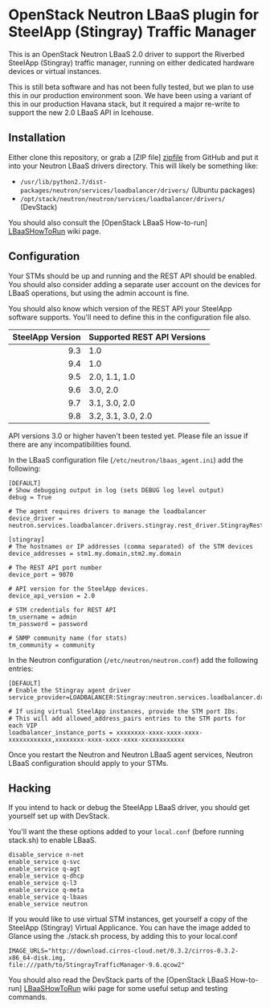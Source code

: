 OpenStack Neutron LBaaS plugin for SteelApp (Stingray) Traffic Manager
======================================================================

This is an OpenStack Neutron LBaaS 2.0 driver to support the Riverbed SteelApp
(Stingray) traffic manager, running on either dedicated hardware devices or
virtual instances.

This is still beta software and has not been fully tested, but we plan to
use this in our production environment soon. We have been using a variant
of this in our production Havana stack, but it required a major re-write to
support the new 2.0 LBaaS API in Icehouse.

Installation
------------

Either clone this repository, or grab a [ZIP file] [zipfile] from GitHub and
put it into your Neutron LBaaS drivers directory. This will likely be something
like:
   - ```/usr/lib/python2.7/dist-packages/neutron/services/loadbalancer/drivers/``` (Ubuntu packages)
   - ```/opt/stack/neutron/neutron/services/loadbalancer/drivers/``` (DevStack)

You should also consult the [OpenStack LBaaS How-to-run] [LBaaSHowToRun] wiki
page.

Configuration
-------------

Your STMs should be up and running and the REST API should be enabled. You
should also consider adding a separate user account on the devices for LBaaS
operations, but using the admin account is fine.

You should also know which version of the REST API your SteelApp software
supports. You'll need to define this in the configuration file also.

| SteelApp Version | Supported REST API Versions |
|-----------------:|-----------------------------|
| 9.3              | 1.0                         |
| 9.4              | 1.0                         |
| 9.5              | 2.0, 1.1, 1.0               |
| 9.6              | 3.0, 2.0                    |
| 9.7              | 3.1, 3.0, 2.0               |
| 9.8              | 3.2, 3.1, 3.0, 2.0          |

API versions 3.0 or higher haven't been tested yet. Please file an issue if
there are any incompatibilities found.

In the LBaaS configuration file (```/etc/neutron/lbaas_agent.ini```) add the
following:

```
[DEFAULT]
# Show debugging output in log (sets DEBUG log level output)
debug = True

# The agent requires drivers to manage the loadbalancer
device_driver = neutron.services.loadbalancer.drivers.stingray.rest_driver.StingrayRestDriver

[stingray]
# The hostnames or IP addresses (comma separated) of the STM devices
device_addresses = stm1.my.domain,stm2.my.domain

# The REST API port number
device_port = 9070

# API version for the SteelApp devices.
device_api_version = 2.0

# STM credentials for REST API
tm_username = admin
tm_password = password

# SNMP community name (for stats)
tm_community = community
```

In the Neutron configuration (```/etc/neutron/neutron.conf```) add the
following entries:

```
[DEFAULT]
# Enable the Stingray agent driver
service_provider=LOADBALANCER:Stingray:neutron.services.loadbalancer.drivers.stingray.agent_driver.StingrayAgentDriver:default

# If using virtual SteelApp instances, provide the STM port IDs.
# This will add allowed_address_pairs entries to the STM ports for each VIP
loadbalancer_instance_ports = xxxxxxxx-xxxx-xxxx-xxxx-xxxxxxxxxxxx,xxxxxxxx-xxxx-xxxx-xxxx-xxxxxxxxxxxx
```
Once you restart the Neutron and Neutron LBaaS agent services, Neutron LBaaS
configuration should apply to your STMs.

Hacking
-------

If you intend to hack or debug the SteelApp LBaaS driver, you should get
yourself set up with DevStack.

You'll want the these options added to your ```local.conf``` (before running
stack.sh) to enable LBaaS.

```
disable_service n-net
enable_service q-svc
enable_service q-agt
enable_service q-dhcp
enable_service q-l3
enable_service q-meta
enable_service q-lbaas
enable_service neutron
```

If you would like to use virtual STM instances, get yourself a copy of the
SteelApp (Stingray) Virtual Applicance. You can have the image added to Glance
using the ./stack.sh process, by adding this to your local.conf

```
IMAGE_URLS="http://download.cirros-cloud.net/0.3.2/cirros-0.3.2-x86_64-disk.img,
file:///path/to/StingrayTrafficManager-9.6.qcow2"
```

You should also read the DevStack parts of the [OpenStack LBaaS How-to-run]
[LBaaSHowToRun] wiki page for some useful setup and testing commands.

[ZipFile]:https://github.com/guardian/openstack-lbaas-stingray/archive/master.zip
[LBaaSHowToRun]:https://wiki.openstack.org/wiki/Neutron/LBaaS/HowToRun
